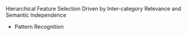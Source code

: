 Hierarchical Feature Selection Driven by Inter-category Relevance and Semantic Independence
- Pattern Recognition
